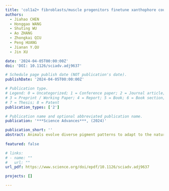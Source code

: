 ```yaml
---
title: 'col1a2+ fibroblasts/muscle progenitors finetune xanthophore countershading by differentially expressing csf1a/1b in embryonic zebrafish'
authors:
  - Jiahao CHEN
  - Honggao WANG
  - Shuting WU
  - Ao ZHANG
  - Zhongkai QIU
  - Peng HUANG
  - Jianan Y.QU
  - Jin XU

date: '2024-04-05T00:00:00Z'
doi: 'DOI: 10.1126/sciadv.adj9637'

# Schedule page publish date (NOT publication's date).
publishDate: '2024-04-05T00:00:00Z'

# Publication type.
# Legend: 0 = Uncategorized; 1 = Conference paper; 2 = Journal article;
# 3 = Preprint / Working Paper; 4 = Report; 5 = Book; 6 = Book section;
# 7 = Thesis; 8 = Patent
publication_types: ['2']

# Publication name and optional abbreviated publication name.
publication: '***Science Advances***, (2024)'

publication_short: ''
abstract: Animals evolve diverse pigment patterns to adapt to the natural environment. Countershading, characterized by a dark-colored dorsum and a light-colored ventrum, is one of the most prevalent pigment patterns observed in vertebrates. In this study, we reveal a mechanism regulating xanthophore countershading in zebrafish embryos. We found that csf1a and csf1b mutants altered xanthophore countershading differently: csf1a mutants lack ventral xanthophores, while csf1b mutants have reduced dorsal xanthophores. Further study revealed that csf1a is expressed throughout the trunk, whereas csf1b is expressed dorsally. Ectopic expression of csf1a or csf1b in neurons attracted xanthophores into the spinal cord. Blocking csf1 signaling by csf1ra mutants disrupts spinal cord distribution and normal xanthophores countershading. Single-cell RNA sequencing identified two col1a2+ populations: csf1ahighcsf1bhigh muscle progenitors and csf1ahighcsf1blow fibroblast progenitors. Ablation of col1a2+ fibroblast and muscle progenitors abolished xanthophore patterns. Our study suggests that fibroblast and muscle progenitors differentially express csf1a and csf1b to modulate xanthophore patterning, providing insights into the mechanism of countershading.
  
featured: false

# links:
# - name: ""
#   url: ""
url_pdf: https://www.science.org/doi/epdf/10.1126/sciadv.adj9637

projects: []

---
```





